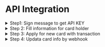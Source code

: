 # API Integration

<details>

<summary>Step1: Sign message to get API KEY</summary>



</details>

<details>

<summary>Step 2: Fill information for card holder</summary>



</details>

<details>

<summary>Step 3: Apply for new card with transaction</summary>



</details>

<details>

<summary>Step 4: Updata card info by webhook</summary>



</details>
